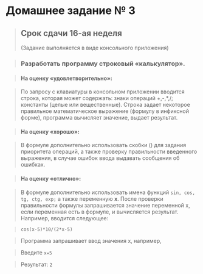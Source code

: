# Домашнее задание № 3

> ## Срок сдачи 16-ая неделя
> (Задание выполняется в виде консольного приложения)

> ### Разработать программу строковый «калькулятор».

> #### На оценку **«удовлетворительно»**:

> По запросу с клавиатуры в консольном приложении вводится строка, которая может содержать: знаки операций +,-,*,/; константы (целые или вещественные). Строка задает некоторое правильное математическое выражение (формулу в инфиксной форме), программа вычисляет значение, выдает результат.

> #### На оценку **«хорошо»**:

> В формуле дополнительно использовать скобки () для задания приоритета операций, а также проверку правильности введенного выражения, в случае ошибок ввода выдавать сообщения об ошибках.

> #### На оценку **«отлично»**:

> В формуле дополнительно использовать имена функций `sin, cos, tg, ctg, exp;` а также переменную **x**. После проверки правильности формулы запрашивается значение переменной x, если переменная есть в формуле, и вычисляется результат. Например, вводится следующее: 

> `cos(x-5)*10/(2*x-5)`

> Программа запрашивает ввод значения x, например,

> Введите `x=5`

> Результат: `2`
